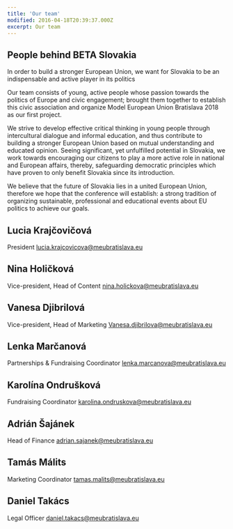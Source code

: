 ```yaml
---
title: 'Our team'
modified: 2016-04-18T20:39:37.000Z
excerpt: Our team
---
```


## People behind BETA Slovakia

In order to build a stronger European Union, we want for Slovakia to be an indispensable and active player in its politics
 
Our team consists of young, active people whose passion towards the politics of Europe and civic engagement; brought them together to establish this civic association and organize Model European Union Bratislava 2018 as our first project.

We strive to develop effective critical thinking in young people through intercultural dialogue and informal education, and thus contribute to building a stronger European Union based on mutual understanding and educated opinion. Seeing significant, yet unfulfilled potential in Slovakia, we work towards encouraging our citizens to play a more active role in national and European affairs, thereby, safeguarding democratic principles which have proven to only benefit Slovakia since its introduction.

We believe that the future of Slovakia lies in a united European Union, therefore we hope that the conference will establish: a strong tradition of organizing sustainable, professional and educational events about EU politics to achieve our goals.

## Lucia Krajčovičová
President 
lucia.krajcovicova@meubratislava.eu
 
## Nina Holičková
Vice-president, Head of Content
nina.holickova@meubratislava.eu
 
## Vanesa Djibrilová
Vice-president, Head of Marketing
Vanesa.djibrilova@meubratislava.eu
 
## Lenka Marčanová
Partnerships & Fundraising Coordinator
lenka.marcanova@meubratislava.eu
 
## Karolína Ondrušková
Fundraising Coordinator
karolina.ondruskova@meubratislava.eu
 
## Adrián Šajánek
Head of Finance
adrian.sajanek@meubratislava.eu   
 
## Tamás Málits
Marketing Coordinator
tamas.malits@meubratislava.eu

## Daniel Takács 
Legal Officer
daniel.takacs@meubratislava.eu 




